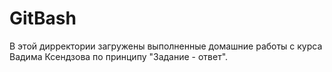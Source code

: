 # GitBash
В этой дирректории загружены выполненные домашние работы с курса Вадима Ксендзова по принципу "Задание - ответ".
